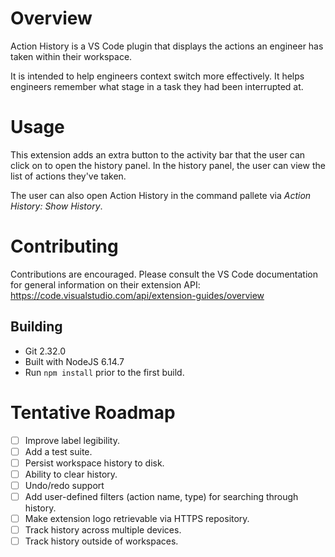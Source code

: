 # Overview
Action History is a VS Code plugin that displays the actions an engineer has taken within their workspace.

It is intended to help engineers context switch more effectively. It helps engineers remember what stage in a task they had been interrupted at.

# Usage
This extension adds an extra button to the activity bar that the user can click on to open the history panel. In the history panel, the user can view the list of actions they've taken.

The user can also open Action History in the command pallete via *Action History: Show History*.

# Contributing
Contributions are encouraged. Please consult the VS Code documentation for general information on their extension API: https://code.visualstudio.com/api/extension-guides/overview

## Building
- Git 2.32.0
- Built with NodeJS 6.14.7
- Run `npm install` prior to the first build.

# Tentative Roadmap
- [ ] Improve label legibility.
- [ ] Add a test suite.
- [ ] Persist workspace history to disk.
- [ ] Ability to clear history.
- [ ] Undo/redo support
- [ ] Add user-defined filters (action name, type) for searching through history.
- [ ] Make extension logo retrievable via HTTPS repository.
- [ ] Track history across multiple devices.
- [ ] Track history outside of workspaces.